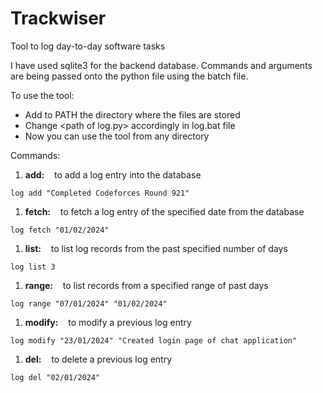 # Trackwiser

Tool to log day-to-day software tasks

I have used sqlite3 for the backend database. Commands and arguments are being passed onto the python file using the batch file.

To use the tool:

- Add to PATH the directory where the files are stored
- Change \<path of log.py> accordingly in log.bat file
- Now you can use the tool from any directory

Commands:

1. **add:** &nbsp;&nbsp; to add a log entry into the database

```
log add "Completed Codeforces Round 921"
```

1. **fetch:** &nbsp;&nbsp; to fetch a log entry of the specified date from the database

```
log fetch "01/02/2024"
```

1. **list:** &nbsp;&nbsp; to list log records from the past specified number of days

```
log list 3
```

1. **range:** &nbsp;&nbsp; to list records from a specified range of past days

```
log range "07/01/2024" "01/02/2024"
```

1. **modify:** &nbsp;&nbsp; to modify a previous log entry

```
log modify "23/01/2024" "Created login page of chat application"
```

1. **del:** &nbsp;&nbsp; to delete a previous log entry

```
log del "02/01/2024"
```
